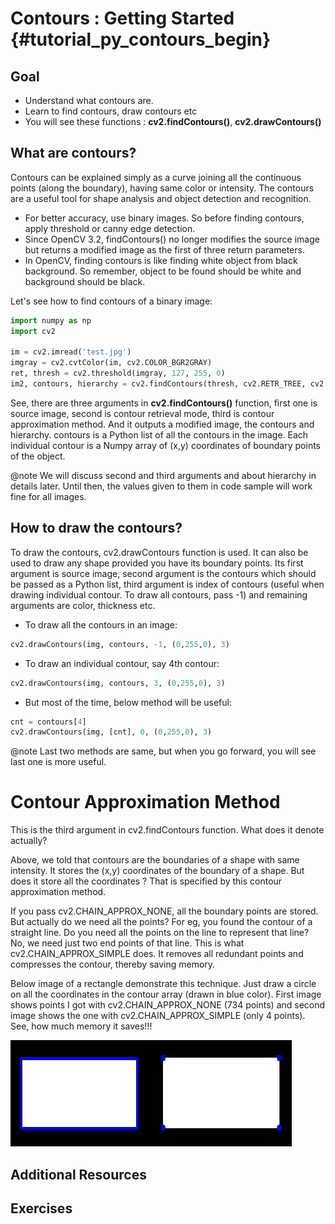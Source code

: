Contours : Getting Started {#tutorial_py_contours_begin}
==========================

Goal
----

-   Understand what contours are.
-   Learn to find contours, draw contours etc
-   You will see these functions : **cv2.findContours()**, **cv2.drawContours()**

What are contours?
------------------

Contours can be explained simply as a curve joining all the continuous points (along the boundary),
having same color or intensity. The contours are a useful tool for shape analysis and object
detection and recognition.

-   For better accuracy, use binary images. So before finding contours, apply threshold or canny
    edge detection.
-   Since OpenCV 3.2, findContours() no longer modifies the source image but returns a modified image as the first of three return parameters.
-   In OpenCV, finding contours is like finding white object from black background. So remember,
    object to be found should be white and background should be black.

Let's see how to find contours of a binary image:
```python
import numpy as np
import cv2

im = cv2.imread('test.jpg')
imgray = cv2.cvtColor(im, cv2.COLOR_BGR2GRAY)
ret, thresh = cv2.threshold(imgray, 127, 255, 0)
im2, contours, hierarchy = cv2.findContours(thresh, cv2.RETR_TREE, cv2.CHAIN_APPROX_SIMPLE)
```
See, there are three arguments in **cv2.findContours()** function, first one is source image, second
is contour retrieval mode, third is contour approximation method. And it outputs a modified image, the contours and
hierarchy. contours is a Python list of all the contours in the image. Each individual contour is a
Numpy array of (x,y) coordinates of boundary points of the object.

@note We will discuss second and third arguments and about hierarchy in details later. Until then,
the values given to them in code sample will work fine for all images.

How to draw the contours?
-------------------------

To draw the contours, cv2.drawContours function is used. It can also be used to draw any shape
provided you have its boundary points. Its first argument is source image, second argument is the
contours which should be passed as a Python list, third argument is index of contours (useful when
drawing individual contour. To draw all contours, pass -1) and remaining arguments are color,
thickness etc.

* To draw all the contours in an image:
```python
cv2.drawContours(img, contours, -1, (0,255,0), 3)
```
* To draw an individual contour, say 4th contour:
```python
cv2.drawContours(img, contours, 3, (0,255,0), 3)
```
* But most of the time, below method will be useful:
```python
cnt = contours[4]
cv2.drawContours(img, [cnt], 0, (0,255,0), 3)
```

@note Last two methods are same, but when you go forward, you will see last one is more useful.

Contour Approximation Method
============================

This is the third argument in cv2.findContours function. What does it denote actually?

Above, we told that contours are the boundaries of a shape with same intensity. It stores the (x,y)
coordinates of the boundary of a shape. But does it store all the coordinates ? That is specified by
this contour approximation method.

If you pass cv2.CHAIN_APPROX_NONE, all the boundary points are stored. But actually do we need all
the points? For eg, you found the contour of a straight line. Do you need all the points on the line
to represent that line? No, we need just two end points of that line. This is what
cv2.CHAIN_APPROX_SIMPLE does. It removes all redundant points and compresses the contour, thereby
saving memory.

Below image of a rectangle demonstrate this technique. Just draw a circle on all the coordinates in
the contour array (drawn in blue color). First image shows points I got with cv2.CHAIN_APPROX_NONE
(734 points) and second image shows the one with cv2.CHAIN_APPROX_SIMPLE (only 4 points). See, how
much memory it saves!!!

![image](images/none.jpg)

Additional Resources
--------------------

Exercises
---------
